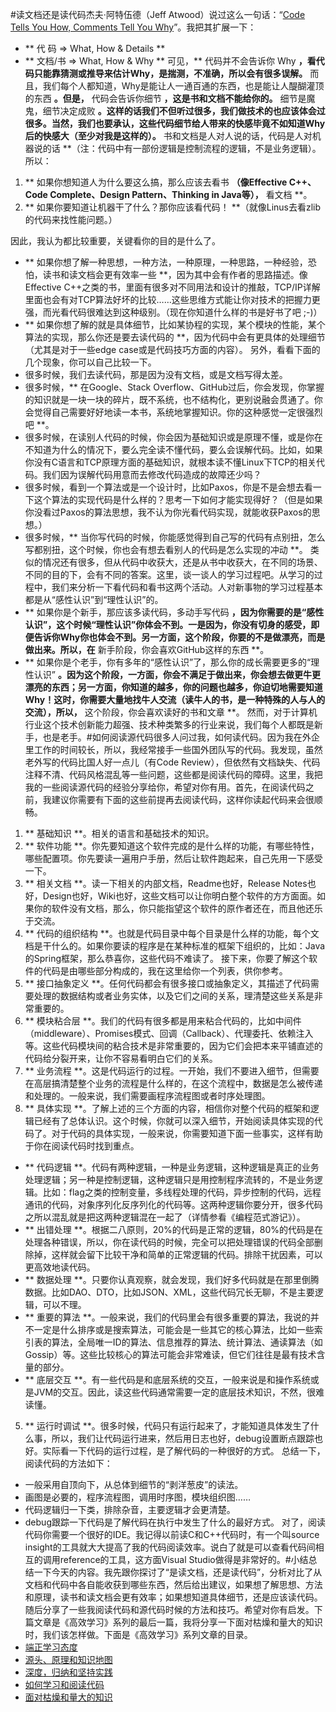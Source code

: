 #读文档还是读代码杰夫·阿特伍德（Jeff Atwood）说过这么一句话：“<a href="https://blog.codinghorror.com/code-tells-you-how-comments-tell-you-why/">Code Tells You How, Comments Tell You Why</a>”。我把其扩展一下：
* ** 代 码 =&gt; What, How &amp; Details **
* ** 文档/书 =&gt; What, How &amp; Why **
可见，** 代码并不会告诉你 Why **，看代码只能靠猜测或推导来估计Why，是揣测，不准确，所以会有很多误解。** 而且，我们每个人都知道，Why是能让人一通百通的东西，也是能让人醍醐灌顶的东西 **。但是，** 代码会告诉你细节 **，这是书和文档不能给你的。** 细节是魔鬼，细节决定成败 **。这样的话我们不但听过很多，我们做技术的也应该体会过很多。当然，我们也要承认，这些代码细节给人带来的快感毕竟不如知道Why后的快感大（至少对我是这样的）。** 书和文档是人对人说的话，代码是人对机器说的话 **（注：代码中有一部份逻辑是控制流程的逻辑，不是业务逻辑）。所以：
1. ** 如果你想知道人为什么要这么搞，那么应该去看书 **（像Effective C++、Code Complete、Design Pattern、Thinking in Java等），** 看文档 **。
2. ** 如果你要知道让机器干了什么？那你应该看代码！ **（就像Linus去看zlib的代码来找性能问题。）
<!-- [[[read_end]]] -->因此，我认为都比较重要，关键看你的目的是什么了。
* ** 如果你想了解一种思想，一种方法，一种原理，一种思路，一种经验，恐怕，读书和读文档会更有效率一些 **，因为其中会有作者的思路描述。像Effective C++之类的书，里面有很多对不同用法和设计的推敲，TCP/IP详解里面也会有对TCP算法好坏的比较……这些思维方式能让你对技术的把握力更强，而光看代码很难达到这种级别。（现在你知道什么样的书是好书了吧 ;-)）
* ** 如果你想了解的就是具体细节，比如某协程的实现，某个模块的性能，某个算法的实现，那么你还是要去读代码的 **，因为代码中会有更具体的处理细节（尤其是对于一些edge case或是代码技巧方面的内容）。
另外，看看下面的几个现象，你可以自己比较一下。
* 很多时候，我们去读代码，那是因为没有文档，或是文档写得太差。
* 很多时候，** 在Google、Stack Overflow、GitHub过后，你会发现，你掌握的知识就是一块一块的碎片，既不系统，也不结构化，更别说融会贯通了。你会觉得自己需要好好地读一本书，系统地掌握知识。你的这种感觉一定很强烈吧 **。
* 很多时候，在读别人代码的时候，你会因为基础知识或是原理不懂，或是你在不知道为什么的情况下，要么完全读不懂代码，要么会误解代码。比如，如果你没有C语言和TCP原理方面的基础知识，就根本读不懂Linux下TCP的相关代码。我们因为误解代码用意而去修改代码造成的故障还少吗？
* 很多时候，看到一个算法或是一个设计时，比如Paxos，你是不是会想去看一下这个算法的实现代码是什么样的？思考一下如何才能实现得好？（但是如果你没看过Paxos的算法思想，我不认为你光看代码实现，就能收获Paxos的思想。）
* 很多时候，** 当你写代码的时候，你能感觉得到自己写的代码有点别扭，怎么写都别扭，这个时候，你也会有想去看别人的代码是怎么实现的冲动 **。
类似的情况还有很多，但从代码中收获大，还是从书中收获大，在不同的场景、不同的目的下，会有不同的答案。这里，谈一谈人的学习过程吧。从学习的过程中，我们来分析一下看代码和看书这两个活动。人对新事物的学习过程基本都是从“感性认识”到“理性认识”的。
* ** 如果你是个新手，那应该多读代码，多动手写代码 **，因为你需要的是“感性认识”，这个时候“理性认识”你体会不到。一是因为，你没有切身的感受，即便告诉你Why你也体会不到。另一方面，这个阶段，你要的不是做漂亮，而是做出来。所以，在** 新手阶段，你会喜欢GitHub这样的东西 **。
* ** 如果你是个老手，你有多年的“感性认识”了，那么你的成长需要更多的“理性认识” **。因为这个阶段，一方面，你会不满足于做出来，你会想去做更牛更漂亮的东西；另一方面，你知道的越多，你的问题也越多，你迫切地需要知道Why！这时，你需要大量地找牛人交流（读牛人的书，是一种特殊的人与人的交流），所以，** 这个阶段，你会喜欢读好的书和文章 **。
然而，对于计算机行业这个技术创新能力超强、技术种类繁多的行业来说，我们每个人都既是新手，也是老手。#如何阅读源代码很多人问过我，如何读代码。因为我在外企里工作的时间较长，所以，我经常接手一些国外团队写的代码。我发现，虽然老外写的代码比国人好一点儿（有Code Review），但依然有文档缺失、代码注释不清、代码风格混乱等一些问题，这些都是阅读代码的障碍。这里，我把我的一些阅读源代码的经验分享给你，希望对你有用。首先，在阅读代码之前，我建议你需要有下面的这些前提再去阅读代码，这样你读起代码来会很顺畅。
1. ** 基础知识 **。相关的语言和基础技术的知识。
2. ** 软件功能 **。你先要知道这个软件完成的是什么样的功能，有哪些特性，哪些配置项。你先要读一遍用户手册，然后让软件跑起来，自己先用一下感受一下。
3. ** 相关文档 **。读一下相关的内部文档，Readme也好，Release Notes也好，Design也好，Wiki也好，这些文档可以让你明白整个软件的方方面面。如果你的软件没有文档，那么，你只能指望这个软件的原作者还在，而且他还乐于交流。
4. ** 代码的组织结构 **。也就是代码目录中每个目录是什么样的功能，每个文档是干什么的。如果你要读的程序是在某种标准的框架下组织的，比如：Java的Spring框架，那么恭喜你，这些代码不难读了。
接下来，你要了解这个软件的代码是由哪些部分构成的，我在这里给你一个列表，供你参考。
1. ** 接口抽象定义 **。任何代码都会有很多接口或抽象定义，其描述了代码需要处理的数据结构或者业务实体，以及它们之间的关系，理清楚这些关系是非常重要的。
2. ** 模块粘合层 **。我们的代码有很多都是用来粘合代码的，比如中间件（middleware）、Promises模式、回调（Callback）、代理委托、依赖注入等。这些代码模块间的粘合技术是非常重要的，因为它们会把本来平铺直述的代码给分裂开来，让你不容易看明白它们的关系。
3. ** 业务流程 **。这是代码运行的过程。一开始，我们不要进入细节，但需要在高层搞清楚整个业务的流程是什么样的，在这个流程中，数据是怎么被传递和处理的。一般来说，我们需要画程序流程图或者时序处理图。
4. ** 具体实现 **。了解上述的三个方面的内容，相信你对整个代码的框架和逻辑已经有了总体认识。这个时候，你就可以深入细节，开始阅读具体实现的代码了。对于代码的具体实现，一般来说，你需要知道下面一些事实，这样有助于你在阅读代码时找到重点。

* ** 代码逻辑 **。代码有两种逻辑，一种是业务逻辑，这种逻辑是真正的业务处理逻辑；另一种是控制逻辑，这种逻辑只是用控制程序流转的，不是业务逻辑。比如：flag之类的控制变量，多线程处理的代码，异步控制的代码，远程通讯的代码，对象序列化反序列化的代码等。这两种逻辑你要分开，很多代码之所以混乱就是把这两种逻辑混在一起了（详情参看《编程范式游记》）。
* ** 出错处理 **。根据二八原则，20%的代码是正常的逻辑，80%的代码是在处理各种错误，所以，你在读代码的时候，完全可以把处理错误的代码全部删除掉，这样就会留下比较干净和简单的正常逻辑的代码。排除干扰因素，可以更高效地读代码。
* ** 数据处理 **。只要你认真观察，就会发现，我们好多代码就是在那里倒腾数据。比如DAO、DTO，比如JSON、XML，这些代码冗长无聊，不是主要逻辑，可以不理。
* ** 重要的算法 **。一般来说，我们的代码里会有很多重要的算法，我说的并不一定是什么排序或是搜索算法，可能会是一些其它的核心算法，比如一些索引表的算法，全局唯一ID的算法、信息推荐的算法、统计算法、通读算法（如Gossip）等。这些比较核心的算法可能会非常难读，但它们往往是最有技术含量的部分。
* ** 底层交互 **。有一些代码是和底层系统的交互，一般来说是和操作系统或是JVM的交互。因此，读这些代码通常需要一定的底层技术知识，不然，很难读懂。
5. ** 运行时调试 **。很多时候，代码只有运行起来了，才能知道具体发生了什么事，所以，我们让代码运行进来，然后用日志也好，debug设置断点跟踪也好。实际看一下代码的运行过程，是了解代码的一种很好的方式。
总结一下，阅读代码的方法如下：
* 一般采用自顶向下，从总体到细节的“剥洋葱皮”的读法。
* 画图是必要的，程序流程图，调用时序图，模块组织图……
* 代码逻辑归一下类，排除杂音，主要逻辑才会更清楚。
* debug跟踪一下代码是了解代码在执行中发生了什么的最好方式。
对了，阅读代码你需要一个很好的IDE。我记得以前读C和C++代码时，有一个叫source insight的工具就大大提高了我的代码阅读效率。说白了就是可以查看代码间相互的调用reference的工具，这方面Visual Studio做得是非常好的。#小结总结一下今天的内容。我先跟你探讨了“是读文档，还是读代码”，分析对比了从文档和代码中各自能收获到哪些东西，然后给出建议，如果想了解思想、方法和原理，读书和读文档会更有效率；如果想知道具体细节，还是应该读代码。随后分享了一些我阅读代码和源代码时候的方法和技巧。希望对你有启发。下篇文章是《高效学习》系列的最后一篇，我将分享一下面对枯燥和量大的知识时，我们该怎样做。下面是《高效学习》系列文章的目录。
* <a href="https://time.geekbang.org/column/article/14271">端正学习态度</a>
* <a href="https://time.geekbang.org/column/article/14321">源头、原理和知识地图</a>
* <a href="https://time.geekbang.org/column/article/14360">深度，归纳和坚持实践</a>
* <a href="https://time.geekbang.org/column/article/14380">如何学习和阅读代码</a>
* <a href="https://time.geekbang.org/column/article/14389">面对枯燥和量大的知识</a>
<p></p>